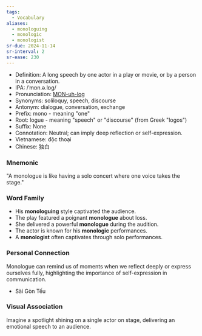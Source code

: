 ```yaml
---
tags:
  - Vocabulary
aliases:
  - monologuing
  - monologic
  - monologist
sr-due: 2024-11-14
sr-interval: 2
sr-ease: 230
---
```

- Definition: A long speech by one actor in a play or movie, or by a person in a conversation.
- IPA: /ˈmɒn.ə.lɒɡ/
- Pronunciation: [MON-uh-log](https://www.google.com/search?q=how+to+pronounce=monologue)
- Synonyms: soliloquy, speech, discourse
- Antonym: dialogue, conversation, exchange
- Prefix: mono - meaning "one"
- Root: logue - meaning "speech" or "discourse" (from Greek "logos")
- Suffix: None
- Connotation: Neutral; can imply deep reflection or self-expression.
- Vietnamese: độc thoại
- Chinese: 独白

### Mnemonic
"A monologue is like having a solo concert where one voice takes the stage."

### Word Family
- His **monologuing** style captivated the audience.
- The play featured a poignant **monologue** about loss.
- She delivered a powerful **monologue** during the audition.
- The actor is known for his **monologic** performances.
- A **monologist** often captivates through solo performances.

### Personal Connection
Monologue can remind us of moments when we reflect deeply or express ourselves fully, highlighting the importance of self-expression in communication.
- Sài Gòn Tếu

### Visual Association
Imagine a spotlight shining on a single actor on stage, delivering an emotional speech to an audience.
